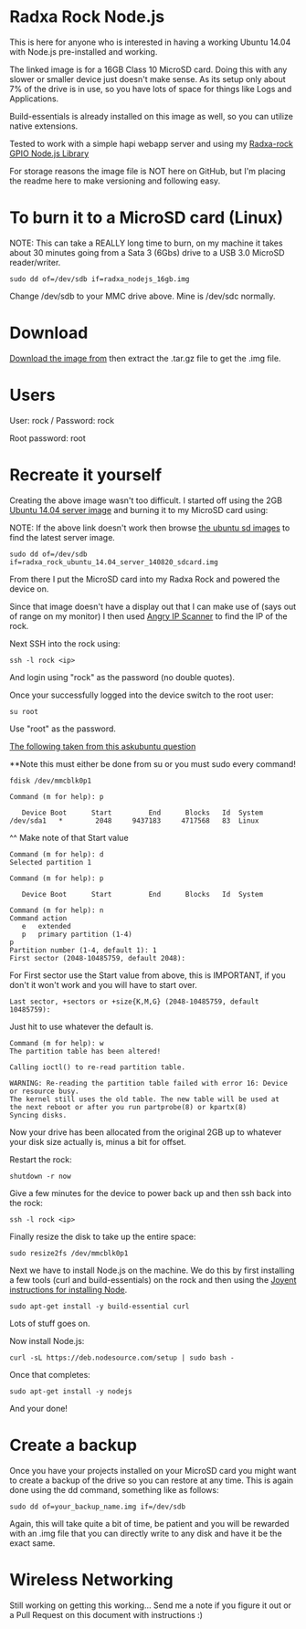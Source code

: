 Radxa Rock Node.js
==================

This is here for anyone who is interested in having a working Ubuntu 14.04 with
Node.js pre-installed and working.

The linked image is for a 16GB Class 10 MicroSD card. Doing this with any slower
or smaller device just doesn't make sense.  As its setup only about 7% of the
drive is in use, so you have lots of space for things like Logs and Applications.

Build-essentials is already installed on this image as well, so you can utilize
native extensions.

Tested to work with a simple hapi webapp server and using my
[Radxa-rock GPIO Node.js Library](https://github.com/jdarling/radxa-rock)

For storage reasons the image file is NOT here on GitHub, but I'm placing the
readme here to make versioning and following easy.

To burn it to a MicroSD card (Linux)
====================================

NOTE: This can take a REALLY long time to burn, on my machine it takes about 30
minutes going from a Sata 3 (6Gbs) drive to a USB 3.0 MicroSD reader/writer.

```
sudo dd of=/dev/sdb if=radxa_nodejs_16gb.img
```

Change /dev/sdb to your MMC drive above.  Mine is /dev/sdc normally.

Download
========

[Download the image from](https://drive.google.com/file/d/0B4r7sllGEcnVOGt3dkZ5NXVzQmc/edit?usp=sharing) then extract the .tar.gz file to get the .img file.

Users
=====

User: rock / Password: rock

Root password: root

Recreate it yourself
====================

Creating the above image wasn't too difficult.  I started off using the 2GB
[Ubuntu 14.04 server image](http://dl.radxa.com/rock/images/ubuntu/sd/radxa_rock_ubuntu_14.04_server_140820_sdcard.zip) and burning it to my MicroSD card using:

NOTE: If the above link doesn't work then browse [the ubuntu sd images](http://dl.radxa.com/rock/images/ubuntu/sd/)
to find the latest server image.

```
sudo dd of=/dev/sdb if=radxa_rock_ubuntu_14.04_server_140820_sdcard.img
```

From there I put the MicroSD card into my Radxa Rock and powered the device on.

Since that image doesn't have a display out that I can make use of (says out of
range on my monitor) I then used [Angry IP Scanner](http://angryip.org/) to find
the IP of the rock.

Next SSH into the rock using:

```
ssh -l rock <ip>
```

And login using "rock" as the password (no double quotes).

Once your successfully logged into the device switch to the root user:

```
su root
```

Use "root" as the password.

[The following taken from this askubuntu question](http://askubuntu.com/questions/24027/how-can-i-resize-an-ext-root-partition-at-runtime)

**Note this must either be done from su or you must sudo every command!

```
fdisk /dev/mmcblk0p1

Command (m for help): p

   Device Boot      Start         End      Blocks   Id  System
/dev/sda1   *        2048     9437183     4717568   83  Linux
```
^^ Make note of that Start value

```
Command (m for help): d
Selected partition 1

Command (m for help): p

   Device Boot      Start         End      Blocks   Id  System

Command (m for help): n
Command action
   e   extended
   p   primary partition (1-4)
p
Partition number (1-4, default 1): 1
First sector (2048-10485759, default 2048):
```

For First sector use the Start value from above, this is IMPORTANT, if you don't
it won't work and you will have to start over.

```
Last sector, +sectors or +size{K,M,G} (2048-10485759, default 10485759):
```

Just hit <enter> to use whatever the default is.

```
Command (m for help): w
The partition table has been altered!

Calling ioctl() to re-read partition table.

WARNING: Re-reading the partition table failed with error 16: Device or resource busy.
The kernel still uses the old table. The new table will be used at
the next reboot or after you run partprobe(8) or kpartx(8)
Syncing disks.
```

Now your drive has been allocated from the original 2GB up to whatever your
disk size actually is, minus a bit for offset.

Restart the rock:

```
shutdown -r now
```

Give a few minutes for the device to power back up and then ssh back into the
rock:

```
ssh -l rock <ip>
```

Finally resize the disk to take up the entire space:

```
sudo resize2fs /dev/mmcblk0p1
```

Next we have to install Node.js on the machine.  We do this by first installing
a few tools (curl and build-essentials) on the rock and then using the
[Joyent instructions for installing Node](https://github.com/joyent/node/wiki/installing-node.js-via-package-manager).

```
sudo apt-get install -y build-essential curl
```

Lots of stuff goes on.

Now install Node.js:

```
curl -sL https://deb.nodesource.com/setup | sudo bash -
```

Once that completes:

```
sudo apt-get install -y nodejs
```

And your done!

Create a backup
===============

Once you have your projects installed on your MicroSD card you might want to
create a backup of the drive so you can restore at any time.  This is again done
using the dd command, something like as follows:

```
sudo dd of=your_backup_name.img if=/dev/sdb
```

Again, this will take quite a bit of time, be patient and you will be rewarded
with an .img file that you can directly write to any disk and have it be the
exact same.

Wireless Networking
===================

Still working on getting this working... Send me a note if you figure it out
or a Pull Request on this document with instructions :)
